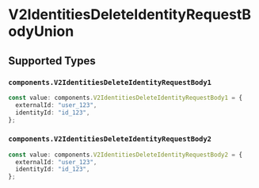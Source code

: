 # V2IdentitiesDeleteIdentityRequestBodyUnion


## Supported Types

### `components.V2IdentitiesDeleteIdentityRequestBody1`

```typescript
const value: components.V2IdentitiesDeleteIdentityRequestBody1 = {
  externalId: "user_123",
  identityId: "id_123",
};
```

### `components.V2IdentitiesDeleteIdentityRequestBody2`

```typescript
const value: components.V2IdentitiesDeleteIdentityRequestBody2 = {
  externalId: "user_123",
  identityId: "id_123",
};
```

